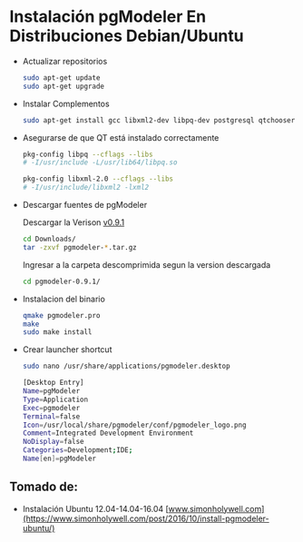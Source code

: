 # Instalación pgModeler En Distribuciones Debian/Ubuntu

- Actualizar repositorios

  ```bash
  sudo apt-get update
  sudo apt-get upgrade
  ```

- Instalar Complementos

  ```bash
  sudo apt-get install gcc libxml2-dev libpq-dev postgresql qtchooser qt5-default libqt5svg5*
  ```

- Asegurarse de que QT está instalado correctamente

  ```bash
  pkg-config libpq --cflags --libs
  # -I/usr/include -L/usr/lib64/libpq.so

  pkg-config libxml-2.0 --cflags --libs
  # -I/usr/include/libxml2 -lxml2
  ```

- Descargar fuentes de pgModeler

  Descargar la Verison [v0.9.1](https://github.com/pgmodeler/pgmodeler/archive/v0.9.1.tar.gz)

  ```bash
  cd Downloads/
  tar -zxvf pgmodeler-*.tar.gz
  ```

  Ingresar a la carpeta descomprimida segun la version descargada

  ```bash
  cd pgmodeler-0.9.1/
  ```

- Instalacion del binario

  ```bash
  qmake pgmodeler.pro
  make
  sudo make install
  ```

- Crear launcher shortcut

  ```bash
  sudo nano /usr/share/applications/pgmodeler.desktop

  [Desktop Entry]
  Name=pgModeler
  Type=Application
  Exec=pgmodeler
  Terminal=false
  Icon=/usr/local/share/pgmodeler/conf/pgmodeler_logo.png
  Comment=Integrated Development Environment
  NoDisplay=false
  Categories=Development;IDE;
  Name[en]=pgModeler
  ```

## Tomado de:

- Instalación Ubuntu 12.04-14.04-16.04 [www.simonholywell.com](https://www.simonholywell.com/post/2016/10/install-pgmodeler-ubuntu/)
